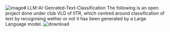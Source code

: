 ![image](https://github.com/Swadesh06/LLM-AI-Genrated-Text-Classification/assets/129365476/93ee431b-d836-4035-99e0-f5ceafdaf687)# LLM-AI-Genrated-Text-Classification
The following is an open project done under club VLG of IITR, which centred around classification of text by recognising wether or not it has been generated by a Large Language model.
![download](https://github.com/Swadesh06/LLM-AI-Genrated-Text-Classification/assets/129365476/d2ed9f91-bce7-4e30-bae8-90d566ffad5a)
